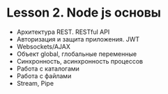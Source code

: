# Lesson 2. Node js основы

- Архитектура REST. RESTful API
- Авторизация и защита приложения. JWT
- Websockets/AJAX
- Объект global, глобальные переменные
- Синхронность, асинхронность процессов
- Работа с каталогами
- Работа с файлами
- Stream, Pipe